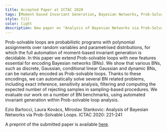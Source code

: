 ```yaml
---
title: Accepted Paper at ICTAC 2020
tags: [Moment-based Invariant Generation, Bayesian Networks, Prob-Solvable Loops, Probabilistic Machine Learning] 
style: fill
color: light
description: New paper on "Analysis of Bayesian Networks via Prob-Solvable Loops" accepted to be presented at ICTAC 2020, the 17th International Colloquium on Theoretical Aspects of Computing
---
```


Prob-solvable loops are probabilistic programs with polynomial assignments over random variables and parametrised distributions, for which the full automation of moment-based invariant generation is decidable. In this paper we extend Prob-solvable loops with new features essential for encoding Bayesian networks (BNs). We show that various BNs, such as discrete, Gaussian, conditional linear Gaussian and dynamic BNs, can be naturally encoded as Prob-solvable loops. Thanks to these encodings, we can automatically solve several BN related problems, including exact inference, sensitivity analysis, filtering and computing the expected number of rejecting samples in sampling-based procedures. We evaluate our work on a number of BN benchmarks, using automated invariant generation within Prob-solvable loop analysis.


Ezio Bartocci, Laura Kovács, Miroslav Stankovic:
Analysis of Bayesian Networks via Prob-Solvable Loops. ICTAC 2020: 221-241

A preprint of the submitted paper  is available [here](https://arxiv.org/abs/2007.09450).
 
